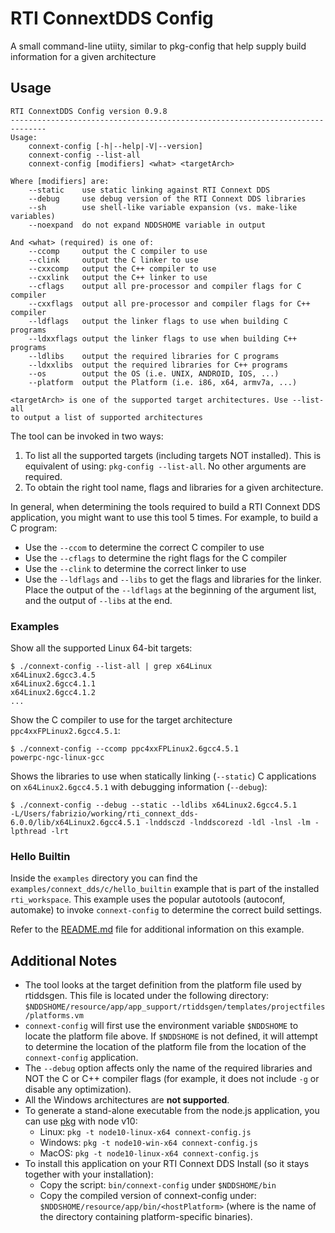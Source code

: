 # RTI ConnextDDS Config

A small command-line utiity, similar to pkg-config that help supply build information for a given architecture



## Usage

```
RTI ConnextDDS Config version 0.9.8
------------------------------------------------------------------------------
Usage:
    connext-config [-h|--help|-V|--version]
    connext-config --list-all
    connext-config [modifiers] <what> <targetArch>

Where [modifiers] are:
    --static    use static linking against RTI Connext DDS
    --debug     use debug version of the RTI Connext DDS libraries
    --sh        use shell-like variable expansion (vs. make-like variables)
    --noexpand  do not expand NDDSHOME variable in output

And <what> (required) is one of:
    --ccomp     output the C compiler to use
    --clink     output the C linker to use
    --cxxcomp   output the C++ compiler to use
    --cxxlink   output the C++ linker to use
    --cflags    output all pre-processor and compiler flags for C compiler
    --cxxflags  output all pre-processor and compiler flags for C++ compiler
    --ldflags   output the linker flags to use when building C programs
    --ldxxflags output the linker flags to use when building C++ programs
    --ldlibs    output the required libraries for C programs
    --ldxxlibs  output the required libraries for C++ programs
    --os        output the OS (i.e. UNIX, ANDROID, IOS, ...)
    --platform  output the Platform (i.e. i86, x64, armv7a, ...)

<targetArch> is one of the supported target architectures. Use --list-all
to output a list of supported architectures
```



The tool can be invoked in two ways:

1. To list all the supported targets (including targets NOT installed). This is equivalent of using:
   `pkg-config --list-all`. No other arguments are required.
2. To obtain the right tool name, flags and libraries for a given architecture. 

In general, when determining the tools required to build a RTI Connext DDS application, you might want to use this tool 5 times. For example, to build a C program:

* Use the `--ccom` to determine the correct C compiler to use
* Use the `--cflags` to determine the right flags for the C compiler 
* Use the `--clink` to determine the correct linker to use
* Use the `--ldflags` and `--libs` to get the flags and libraries for the linker. Place the output of the `--ldflags` at the beginning of the argument list, and the output of `--libs` at the end.



### Examples

Show all the supported Linux 64-bit targets: 

```
$ ./connext-config --list-all | grep x64Linux
x64Linux2.6gcc3.4.5
x64Linux2.6gcc4.1.1
x64Linux2.6gcc4.1.2
...
```



Show the C compiler to use for the target architecture `ppc4xxFPLinux2.6gcc4.5.1`:

```
$ ./connext-config --ccomp ppc4xxFPLinux2.6gcc4.5.1
powerpc-ngc-linux-gcc
```



Shows the libraries to use when statically linking (`--static`) C applications on `x64Linux2.6gcc4.5.1` with debugging information (`--debug`):

```
$ ./connext-config --debug --static --ldlibs x64Linux2.6gcc4.5.1
-L/Users/fabrizio/working/rti_connext_dds-6.0.0/lib/x64Linux2.6gcc4.5.1 -lnddsczd -lnddscorezd -ldl -lnsl -lm -lpthread -lrt
```



### Hello Builtin

Inside the `examples` directory you can find the `examples/connext_dds/c/hello_builtin` example that is part of the installed `rti_workspace`. This example uses the popular autotools (autoconf, automake) to invoke `connext-config` to determine the correct build settings. 

Refer to the [README.md](examples/autoconf-hello/README.md) file for additional information on this example.





## Additional Notes

* The tool looks at the target definition from the platform file used by rtiddsgen. This file is located under the following directory: `$NDDSHOME/resource/app/app_support/rtiddsgen/templates/projectfiles/platforms.vm`
* `connext-config` will first use the environment variable `$NDDSHOME` to locate the platform file above. If `$NDDSHOME` is not defined, it will attempt to determine the location of the platform file from the location of the `connext-config` application.
* The `--debug` option affects only the name of the required libraries and NOT the C or C++ compiler flags (for example, it does not include `-g` or disable any optimization). 
* All the Windows architectures are **not supported**. 
* To generate a stand-alone executable from the node.js application, you can use [pkg](https://www.npmjs.com/package/pkg) with node v10:
  * Linux: `pkg -t node10-linux-x64 connext-config.js`
  * Windows:  `pkg -t node10-win-x64 connext-config.js`
  * MacOS: `pkg -t node10-linux-x64 connext-config.js`
* To install this application on your RTI Connext DDS Install (so it stays together with your installation):
  * Copy the script: `bin/connext-config` under `$NDDSHOME/bin`
  * Copy the compiled version of connext-config under: `$NDDSHOME/resource/app/bin/<hostPlatform>` (where <hostPlatform> is the name of the directory containing platform-specific binaries).
